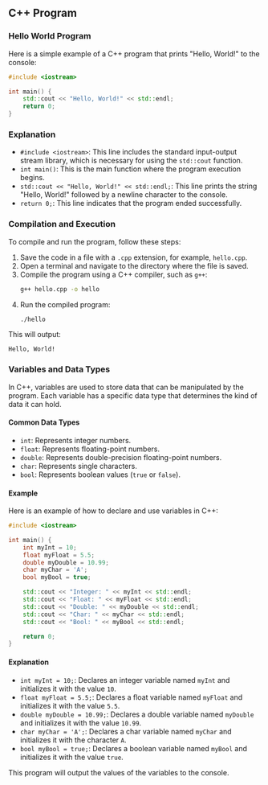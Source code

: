 ## C++ Program

### Hello World Program

Here is a simple example of a C++ program that prints "Hello, World!" to the console:

```cpp
#include <iostream>

int main() {
    std::cout << "Hello, World!" << std::endl;
    return 0;
}
```

### Explanation

- `#include <iostream>`: This line includes the standard input-output stream library, which is necessary for using the `std::cout` function.
- `int main()`: This is the main function where the program execution begins.
- `std::cout << "Hello, World!" << std::endl;`: This line prints the string "Hello, World!" followed by a newline character to the console.
- `return 0;`: This line indicates that the program ended successfully.

### Compilation and Execution

To compile and run the program, follow these steps:

1. Save the code in a file with a `.cpp` extension, for example, `hello.cpp`.
2. Open a terminal and navigate to the directory where the file is saved.
3. Compile the program using a C++ compiler, such as `g++`:
   ```sh
   g++ hello.cpp -o hello
   ```
4. Run the compiled program:
   ```sh
   ./hello
   ```

This will output:
```
Hello, World!
```
### Variables and Data Types

In C++, variables are used to store data that can be manipulated by the program. Each variable has a specific data type that determines the kind of data it can hold.

#### Common Data Types

- `int`: Represents integer numbers.
- `float`: Represents floating-point numbers.
- `double`: Represents double-precision floating-point numbers.
- `char`: Represents single characters.
- `bool`: Represents boolean values (`true` or `false`).

#### Example

Here is an example of how to declare and use variables in C++:

```cpp
#include <iostream>

int main() {
    int myInt = 10;
    float myFloat = 5.5;
    double myDouble = 10.99;
    char myChar = 'A';
    bool myBool = true;

    std::cout << "Integer: " << myInt << std::endl;
    std::cout << "Float: " << myFloat << std::endl;
    std::cout << "Double: " << myDouble << std::endl;
    std::cout << "Char: " << myChar << std::endl;
    std::cout << "Bool: " << myBool << std::endl;

    return 0;
}
```

#### Explanation

- `int myInt = 10;`: Declares an integer variable named `myInt` and initializes it with the value `10`.
- `float myFloat = 5.5;`: Declares a float variable named `myFloat` and initializes it with the value `5.5`.
- `double myDouble = 10.99;`: Declares a double variable named `myDouble` and initializes it with the value `10.99`.
- `char myChar = 'A';`: Declares a char variable named `myChar` and initializes it with the character `A`.
- `bool myBool = true;`: Declares a boolean variable named `myBool` and initializes it with the value `true`.

This program will output the values of the variables to the console.